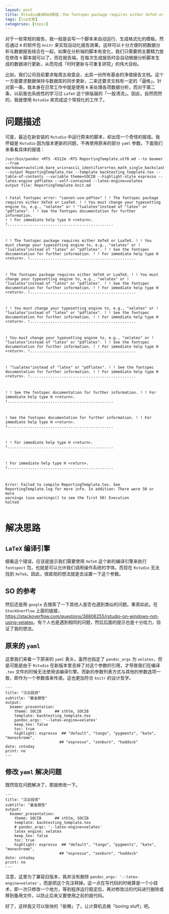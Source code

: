 ```yaml
---
layout: post
title: Rstudio编译Rmd报错：the fontspec package requires either XeTeX or LuaTeX. 
tags: [lua文章]
categories: [topic]
---
```

<div class="section level1">

<p>对于一些常规的报告，我一般是会写一个脚本来自动运行、生成格式化的模板。然后通过 <code>R</code> 的软件包 <code>knitr</code> 来实现自动化报告效果。这样可以十分方便的把数据分析与数据报告结合在一起，如果在分析端的脚本有变化，我们只需要把主要精力放在修改 <code>R</code> 脚本就可以了，而在报告端，在每次生成报告时会自动根据分析脚本生成的数据进行更新，从而完成「时时更新与可重复研究」的伟大目标。</p>
<p>比如，我们公司目前要求每周五收盘会，出具一份所有基金的净值报告文档。这个一方面要求数据保持与数据库的同步更新，二来还要求文档有一定的「逼格」。针对第一条，我本身在日常工作中就是使用 <code>R</code> 来处理各项数据分析，而对于第二条，以前我也系统性的学习过 <code>LaTeX</code> 这个排版届的「一股清流」。因此，自然而然的，我就使用 <code>Rstudio</code> 来完成这个常规化的工作了。</p>
</div>
<div class="section level1">
<h1>问题描述</h1>
<p>可是，最近在新安装的 <code>Rstudio</code> 中运行原来的脚本，却出现一个奇怪的报错。我怀疑是 <code>Rstudio</code> 因为版本更新的问题，不再使用原来的部分 <code>yaml</code> 参数。下面我们来看看具体的报错：</p>
<pre class="bash"><code>/usr/bin/pandoc +RTS -K512m -RTS ReportingTemplate.utf8.md --to beamer --from markdown+autolink_bare_uris+ascii_identifiers+tex_math_single_backslash --output ReportingTemplate.tex --template backtesting_template.tex --table-of-contents --variable theme=SOCIB --highlight-style espresso --latex-engine pdflatex --self-contained --latex-engine=xelatex 
output file: ReportingTemplate.knit.md

! Fatal fontspec error: &#34;cannot-use-pdftex&#34;
! 
! The fontspec package requires either XeTeX or LuaTeX.
! 
! You must change your typesetting engine to, e.g., &#34;xelatex&#34; or
! &#34;lualatex&#34;instead of &#34;latex&#34; or &#34;pdflatex&#34;.
! 
! See the fontspec documentation for further information.
! 
! For immediate help type H &lt;return&gt;.
!...............................................  

! 
! The fontspec package requires either XeTeX or LuaTeX.
! 
! You must change your typesetting engine to, e.g., &#34;xelatex&#34; or
! &#34;lualatex&#34;instead of &#34;latex&#34; or &#34;pdflatex&#34;.
! 
! See the fontspec documentation for further information.
! 
! For immediate help type H &lt;return&gt;.
!...............................................  

! The fontspec package requires either XeTeX or LuaTeX.
! 
! You must change your typesetting engine to, e.g., &#34;xelatex&#34; or
! &#34;lualatex&#34;instead of &#34;latex&#34; or &#34;pdflatex&#34;.
! 
! See the fontspec documentation for further information.
! 
! For immediate help type H &lt;return&gt;.
!...............................................  

! 
! You must change your typesetting engine to, e.g., &#34;xelatex&#34; or
! &#34;lualatex&#34;instead of &#34;latex&#34; or &#34;pdflatex&#34;.
! 
! See the fontspec documentation for further information.
! 
! For immediate help type H &lt;return&gt;.
!...............................................  

! You must change your typesetting engine to, e.g., &#34;xelatex&#34; or
! &#34;lualatex&#34;instead of &#34;latex&#34; or &#34;pdflatex&#34;.
! 
! See the fontspec documentation for further information.
! 
! For immediate help type H &lt;return&gt;.
!...............................................  

! &#34;lualatex&#34;instead of &#34;latex&#34; or &#34;pdflatex&#34;.
! 
! See the fontspec documentation for further information.
! 
! For immediate help type H &lt;return&gt;.
!...............................................  

! 
! See the fontspec documentation for further information.
! 
! For immediate help type H &lt;return&gt;.
!...............................................  

! See the fontspec documentation for further information.
! 
! For immediate help type H &lt;return&gt;.
!...............................................  

! 
! For immediate help type H &lt;return&gt;.
!...............................................  

! For immediate help type H &lt;return&gt;.
!...............................................  

Error: Failed to compile ReportingTemplate.tex. See ReportingTemplate.log for more info.
In addition: There were 50 or more warnings (use warnings() to see the first 50)
Execution halted</code></pre>
</div>
<div class="section level1">
<h1>解决思路</h1>
<div id="latex-" class="section level2">
<h2><code>LaTeX</code> 编译引擎</h2>
<p>细看这个错误，应该是提示我们需要使用 <code>XeTeX</code> 这个新的编译引擎来执行 <code>fontspect</code> 包，也就是可以允许我们调用操作系统的字体。而现在 <code>Rstudio</code> 无法找到 <code>XeTeX</code>。因此，很直观的想法就是去设置一下这个参数。</p>
</div>
<div id="so-" class="section level2">
<h2>SO 的参考</h2>
<p>然后还是用 <code>google</code> 去搜索了一下其他人是否也遇到类似的问题。果真如此。在 <code>StackOverFlow</code> 上面的链接，<a href="Rmarkdown%20The%20fontspec%20package%20requires%20either%20XeTeX%20or%20LuaTeX.">https://stackoverflow.com/questions/36806255/rstudio-on-windows-not-using-xelatex</a>。有个人也是遇到相同的问题，然后后面的提示也是十分给力，验证了我的想法。</p>
</div>
<div id="-yaml" class="section level2">
<h2>原来的 <code>yaml</code></h2>
<p>这里我们来看一下原来的 <code>yaml</code> 表头，虽然也指定了 <code>pandoc_args</code> 为 <code>xelatex</code>，但是可能是由于 <code>Rstudio</code> 在新版本里去掉了对这个参数的引用，才导致我们在编译 <code>.tex</code> 文件的时候无法使用该编译引擎。而新的参数列表方式与其他的参数选项一致，即作为一个参数值来传递。这也更加符合 <code>knitr</code> 的设计哲学。</p>
<pre class="yaml"><code>---
title: &#34;汉云投资&#34;
subtitle: &#34;基金报告&#34;
output: 
  beamer_presentation:
    theme: SOCIB      ## sthlm, SOCIB
    template: backtesting_template.tex
    pandoc_args: &#39;--latex-engine=xelatex&#39;
    keep_tex: false
    toc: true
    highlight: espresso  ## &#34;default&#34;, &#34;tango&#34;, &#34;pygments&#34;, &#34;kate&#34;, &#34;monochrome&#34;, 
                        ## &#34;espresso&#34;, &#34;zenburn&#34;, &#34;haddock&#34;
date: cntoday
print: no
---</code></pre>
</div>
<div id="-yaml-" class="section level2">
<h2>修改 <code>yaml</code> 解决问题</h2>
<p>既然现在问题解决了，那就修改一下。</p>
<pre class="yaml"><code>---
title: &#34;汉云投资&#34;
subtitle: &#34;基金报告&#34;
output: 
  beamer_presentation:
    theme: SOCIB      ## sthlm, SOCIB
    template: backtesting_template.tex
    # pandoc_args: &#39;--latex-engine=xelatex&#39;
    latex_engine: xelatex
    keep_tex: false
    toc: true
    highlight: espresso  ## &#34;default&#34;, &#34;tango&#34;, &#34;pygments&#34;, &#34;kate&#34;, &#34;monochrome&#34;, 
                        ## &#34;espresso&#34;, &#34;zenburn&#34;, &#34;haddock&#34;
date: cntoday
print: no
---</code></pre>
<p>注意，这里为了兼容旧版本，我并没有删除 <code>pandoc_args: &#39;--latex-engine=xelatex&#39;</code>，而是把这个先注释掉。这一点在写代码的时候算是一个小技术，即一次只修改一个地方，等到程序运行稳定后，再对修改过的代码进行删除或移到备用文件，以防止后来又要使用之前的就代码。</p>
<p>好了，这样我又可以愉快的「偷懒」了。让计算机去做「boring stuff」吧。</p>
</div>
</div>